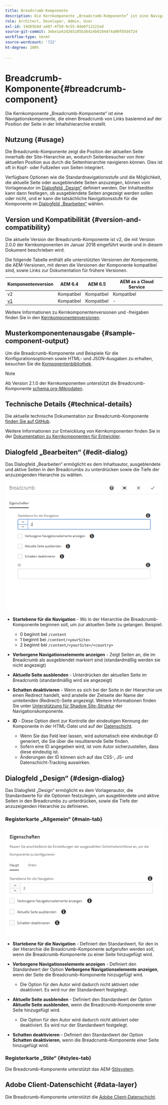 ```yaml
---
title: Breadcrumb-Komponente
description: Die Kernkomponente „Breadcrumb-Komponente“ ist eine Navigationskomponente, die einen Breadcrumb von Links basierend auf der Position der Seite in der Inhaltshierarchie erstellt.
role: Architect, Developer, Admin, User
exl-id: 19d65b9d-a407-4f50-9c55-8de0f12222ed
source-git-commit: 3ebe1a42d265185b36424b01844f4a00f05d4724
workflow-type: tm+mt
source-wordcount: '722'
ht-degree: 100%

---
```


# Breadcrumb-Komponente{#breadcrumb-component}

Die Kernkomponente „Breadcrumb-Komponente“ ist eine Navigationskomponente, die einen Breadcrumb von Links basierend auf der Position der Seite in der Inhaltshierarchie erstellt.

## Nutzung {#usage}

Die Breadcrumb-Komponente zeigt die Position der aktuellen Seite innerhalb der Site-Hierarchie an, wodurch Seitenbesucher von ihrer aktuellen Position aus durch die Seitenhierarchie navigieren können. Dies ist oft in Kopf- oder Fußzeilen von Seiten integriert.

Verfügbare Optionen wie die Standardnavigationsstufe und die Möglichkeit, die aktuelle Seite oder ausgeblendete Seiten anzuzeigen, können vom Vorlagenautor im [Dialogfeld „Design“](#design-dialog) definiert werden. Der Inhaltseditor kann dann festlegen, ob ausgeblendete Seiten angezeigt werden sollen oder nicht, und er kann die tatsächliche Navigationsstufe für die Komponente im [Dialogfeld „Bearbeiten“](#edit-dialog) wählen.

## Version und Kompatibilität {#version-and-compatibility}

Die aktuelle Version der Breadcrumb-Komponente ist v2, die mit Version 2.0.0 der Kernkomponenten im Januar 2018 eingeführt wurde und in diesem Dokument beschrieben wird.

Die folgende Tabelle enthält alle unterstützten Versionen der Komponente, die AEM-Versionen, mit denen die Versionen der Komponente kompatibel sind, sowie Links zur Dokumentation für frühere Versionen.

| Komponentenversion | AEM 6.4 | AEM 6.5 | AEM as a Cloud Service |
|--- | --- |--- |---|
| v2 | Kompatibel | Kompatibel | Kompatibel |
| [v1](v1/breadcrumb-v1.md) | Kompatibel | Kompatibel | - |

Weitere Informationen zu Kernkomponentenversionen und -freigaben finden Sie in den [Kernkomponentenversionen](/help/versions.md).

## Musterkomponentenausgabe {#sample-component-output}

Um die Breadcrumb-Komponente und Beispiele für die Konfigurationsoptionen sowie HTML- und JSON-Ausgaben zu erhalten, besuchen Sie die [Komponentenbibliothek](https://adobe.com/go/aem_cmp_library_breadcrumb_de).

>[!NOTE]
>
>Ab Version 2.1.0 der Kernkomponenten unterstützt die Breadcrumb-Komponente [schema.org-Mikrodaten](https://schema.org/BreadcrumbList).

## Technische Details {#technical-details}

Die aktuelle technische Dokumentation zur Breadcrumb-Komponente [finden Sie auf GitHub](https://adobe.com/go/aem_cmp_tech_breadcrumb_v2_de).

Weitere Informationen zur Entwicklung von Kernkomponenten finden Sie in der [Dokumentation zu Kernkomponenten für Entwickler](/help/developing/overview.md).

## Dialogfeld „Bearbeiten“ {#edit-dialog}

Das Dialogfeld „Bearbeiten“ ermöglicht es dem Inhaltsautor, ausgeblendete und aktive Seiten in den Breadcrumbs zu unterdrücken sowie die Tiefe der anzuzeigenden Hierarchie zu wählen.

![Dialogfeld „Bearbeiten“ der Breadcrumb-Komponente](/help/assets/breadcrumb-edit.png)

* **Startebene für die Navigation** - Wo in der Hierarchie die Breadcrumb-Komponente beginnen soll, um zur aktuellen Seite zu gelangen. Beispiel:

   * 0 beginnt bei `/content`
   * 1 beginnt bei `/content/<yourSite>`
   * 2 beginnt bei `/content/<yourSite>/<country>`

* **Verborgene Navigationselemente anzeigen** - Zeigt Seiten an, die im Breadcrumb als ausgeblendet markiert sind (standardmäßig werden sie nicht angezeigt)
* **Aktuelle Seite ausblenden** - Unterdrücken der aktuellen Seite im Breadcrumb (standardmäßig wird sie angezeigt)
* **Schatten deaktivieren** - Wenn es sich bei der Seite in der Hierarchie um einen Redirect handelt, wird anstelle der Zielseite der Name der umleitenden (Redirect)-Seite angezeigt. Weitere Informationen finden Sie unter [Unterstützung für Shadow Site-Struktur](navigation.md#shadow-structure) der Navigationskomponente.
* **ID** - Diese Option dient zur Kontrolle der eindeutigen Kennung der Komponente in der HTML-Datei und auf der [Datenschicht](/help/developing/data-layer/overview.md).
   * Wenn Sie das Feld leer lassen, wird automatisch eine eindeutige ID generiert, die Sie über die resultierende Seite finden.
   * Sofern eine ID angegeben wird, ist vom Autor sicherzustellen, dass diese eindeutig ist.
   * Änderungen der ID können sich auf das CSS-, JS- und Datenschicht-Tracking auswirken.

## Dialogfeld „Design“  {#design-dialog}

Das Dialogfeld „Design“ ermöglicht es dem Vorlagenautor, die Standardwerte für die Optionen festzulegen, um ausgeblendete und aktive Seiten in den Breadcrumbs zu unterdrücken, sowie die Tiefe der anzuzeigenden Hierarchie zu definieren.

### Registerkarte „Allgemein“  {#main-tab}

![](/help/assets/breadcrumb-design.png)

* **Startebene für die Navigation** - Definiert den Standardwert, für den in der Hierarchie die Breadcrumb-Komponente aufgerufen werden soll, wenn die Breadcrumb-Komponente zu einer Seite hinzugefügt wird.
* **Verborgene Navigationselemente anzeigen** - Definiert den Standardwert der Option **Verborgene Navigationselemente anzeigen**, wenn der Seite die Breadcrumb-Komponente hinzugefügt wird.

   * Die Option für den Autor wird dadurch nicht aktiviert oder deaktiviert. Es wird nur der Standardwert festgelegt.

* **Aktuelle Seite ausblenden** - Definiert den Standardwert der Option **Aktuelle Seite ausblenden**, wenn die Breadcrumb-Komponente einer Seite hinzugefügt wird.

   * Die Option für den Autor wird dadurch nicht aktiviert oder deaktiviert. Es wird nur der Standardwert festgelegt.

* **Schatten deaktivieren** - Definiert den Standardwert der Option **Schatten deaktivieren**, wenn die Breadcrumb-Komponente einer Seite hinzugefügt wird.

### Registerkarte „Stile“  {#styles-tab}

Die Breadcrumb-Komponente unterstützt das AEM-[Stilsystem](/help/get-started/authoring.md#component-styling).

## Adobe Client-Datenschicht {#data-layer}

Die Breadcrumb-Komponente unterstützt die [Adobe Client-Datenschicht](/help/developing/data-layer/overview.md).
